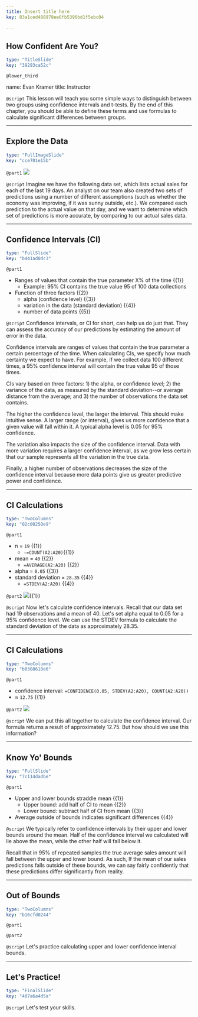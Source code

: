 ```yaml
---
title: Insert title here
key: 83a1ced488978ee6fb5396bd1f5ebc04

---
```

## How Confident Are You?

```yaml
type: "TitleSlide"
key: "39293ca52c"
```

`@lower_third`

name: Evan Kramer
title: Instructor


`@script`
This lesson will teach you some simple ways to distinguish between two groups using confidence intervals and t-tests. By the end of this chapter, you should be able to define these terms and use formulas to calculate significant differences between groups.


---
## Explore the Data

```yaml
type: "FullImageSlide"
key: "cce701e15b"
```

`@part1`
![](https://assets.datacamp.com/production/repositories/4139/datasets/76e17596177fa4336c66312f6c9f672a5248a5c8/dc2.PNG)


`@script`
Imagine we have the following data set, which lists actual sales for each of the last 19 days. An analyst on our team also created two sets of predictions using a number of different assumptions (such as whether the economy was improving, if it was sunny outside, etc.). We compared each prediction to the actual value on that day, and we want to determine which set of predictions is more accurate, by comparing to our actual sales data.


---
## Confidence Intervals (CI)

```yaml
type: "FullSlide"
key: "b441ad0dc3"
```

`@part1`
- Ranges of values that contain the true parameter X% of the time {{1}}
    - Example: 95% CI contains the true value 95 of 100 data collections
- Function of three factors {{2}}
    - alpha (confidence level) {{3}}
    - variation in the data (standard deviation) {{4}}
    - number of data points {{5}}


`@script`
Confidence intervals, or CI for short, can help us do just that. They can assess the accuracy of our predictions by estimating the amount of error in the data. 

Confidence intervals are ranges of values that contain the true parameter a certain percentage of the time. When calculating CIs, we specify how much certainty we expect to have. For example, if we collect data 100 different times, a 95% confidence interval will contain the true value 95 of those times.

CIs vary based on three factors: 1) the alpha, or confidence level; 2) the variance of the data, as measured by the standard deviation--or average distance from the average; and 3) the number of observations the data set contains. 

The higher the confidence level, the larger the interval. This should make intuitive sense. A larger range (or interval), gives us more confidence that a given value will fall within it. A typical alpha level is 0.05 for 95% confidence. 

The variation also impacts the size of the confidence interval. Data with more variation requires a larger confidence interval, as we grow less certain that our sample represents all the variation in the true data. 

Finally, a higher number of observations decreases the size of the confidence interval because more data points give us greater predictive power and confidence.


---
## CI Calculations

```yaml
type: "TwoColumns"
key: "02c00250e9"
```

`@part1`
- n = `19` {{1}}
    - `-=COUNT(A2:A20)`{{1}}
- mean = `40` {{2}}
   - `=AVERAGE(A2:A20)` {{2}}
- alpha = `0.05` {{3}}
- standard deviation = `28.35` {{4}}
    - `=STDEV(A2:A20)` {{4}}


`@part2`
![](https://assets.datacamp.com/production/repositories/4139/datasets/2557b5a995df2663f963e3b8b0feeb1776d5aeea/dc4.PNG){{1}}


`@script`
Now let's calculate confidence intervals. Recall that our data set had 19 observations and a mean of 40. Let's set alpha equal to 0.05 for a 95% confidence level. We can use the STDEV formula to calculate the standard deviation of the data as approximately 28.35.


---
## CI Calculations

```yaml
type: "TwoColumns"
key: "b0388610e6"
```

`@part1`
- confidence interval: `=CONFIDENCE(0.05, STDEV(A2:A20), COUNT(A2:A20))` 
- ≈ `12.75` {{1}}


`@part2`
![](https://assets.datacamp.com/production/repositories/4139/datasets/2ba18c5922cef128bcfe9c13f462e4b457b0323f/dc5.PNG)


`@script`
We can put this all together to calculate the confidence interval. Our formula returns a result of approximately 12.75. But how should we use this information?


---
## Know Yo' Bounds

```yaml
type: "FullSlide"
key: "7c114dadbe"
```

`@part1`
- Upper and lower bounds straddle mean {{1}}
    - Upper bound: add half of CI to mean {{2}}
    - Lower bound: subtract half of CI from mean {{3}}
- Average outside of bounds indicates significant differences {{4}}


`@script`
We typically refer to confidence intervals by their upper and lower bounds around the mean. Half of the confidence interval we calculated will lie above the mean, while the other half will fall below it.

Recall that in 95% of repeated samples the true average sales amount will fall between the upper and lower bound. As such,  If the mean of our sales predictions falls outside of these bounds, we can say fairly confidently that these predictions differ significantly from reality.


---
## Out of Bounds

```yaml
type: "TwoColumns"
key: "b16cfd0244"
```

`@part1`



`@part2`



`@script`
Let's practice calculating upper and lower confidence interval bounds.


---
## Let's Practice!

```yaml
type: "FinalSlide"
key: "407a6a4d5a"
```

`@script`
Let's test your skills.


